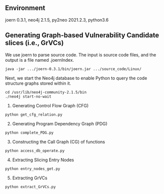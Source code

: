 ## Environment
joern 0.3.1, neo4j 2.1.5, py2neo 2021.2.3, python3.6 
## Generating Graph-based Vulnerability Candidate slices (i.e., GrVCs)

We use joern to parse source code. The input is source code files, and the output is a file named .joernIndex.
```
java -jar .../joern-0.3.1/bin/joern.jar .../source_code/Linux/
```
Next, we start the Neo4j database to enable Python to query the code structure graphs stored within it.
 ```
cd /usr/lib/neo4j-community-2.1.5/bin
./neo4j start-no-wait
```  
1. Generating Control Flow Graph (CFG)
```
python get_cfg_relation.py
```
2. Generating Program Dependency Graph (PDG)
```
python complete_PDG.py
```
3. Constructing the Call Graph (CG) of functions
```
python access_db_operate.py
```
4. Extracting Slicing Entry Nodes
```
python entry_nodes_get.py
```
5. Extracting GrVCs
```
python extract_GrVCs.py
```

